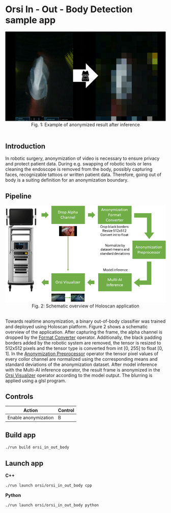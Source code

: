 # Orsi In - Out - Body Detection sample app


<center> <img src="./docs/anonymization.png" ></center>
<center> Fig. 1: Example of anonymized result after inference </center><br>

## Introduction

In robotic surgery, anonymization of video is necessary to ensure privacy and protect patient data. During e.g. swapping of robotic tools or lens cleaning the endoscope is removed from the body, possibly capturing faces, recognizable tattoos or written patient data. Therefore, going out of body is a suiting definition for an anonymization boundary.

## Pipeline

<center> <img src="./docs/Holoscan_oob_pipeline.png" ></center>
<center> Fig. 2: Schematic overview of Holoscan application </center><br>

Towards realtime anonymization, a binary out-of-body classifier was trained and deployed using Holoscan platform. Figure 2 shows a schematic overview of the application. After capturing the frame, the alpha channel is dropped by the [Format Converter](/operators/orsi/orsi_format_converter/format_converter.cpp) operator. Additionally, the black padding borders added by the robotic system are removed, the tensor is resized to 512x512 pixels and the tensor type is converted from int [0, 255] to float [0, 1]. In the [Anonymization Preprocessor](/operators/orsi/orsi_segmentation_preprocessor/segmentation_preprocessor.cpp) operator the tensor pixel values of every collor channel are normalized using the corresponding means and standard deviations of the anonymization dataset. After model inference with the Multi-AI inference operator, the result frame is anonymized in the [Orsi Visualizer](/operators/orsi/orsi_visualizer/orsi_visualizer.cpp) operator according to the model output. The blurring is applied using a glsl program.
## Controls

| Action    | Control |
| -------- | ------- |
| Enable anonymization | B |

## Build app

```bash
./run build orsi_in_out_body
```

## Launch app

**C++** 

```bash
./run launch orsi/orsi_in_out_body cpp
```

**Python**

```bash
./run launch orsi/orsi_in_out_body python
```
